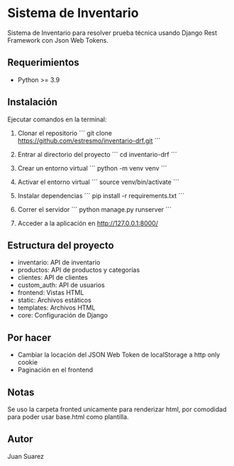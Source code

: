 # Sistema de Inventario

Sistema de Inventario para resolver prueba técnica usando Django Rest Framework con Json Web Tokens.

## Requerimientos

- Python >= 3.9

## Instalación

Ejecutar comandos en la terminal:

1. Clonar el repositorio
´´´
git clone https://github.com/estresmo/inventario-drf.git
´´´

2. Entrar al directorio del proyecto
´´´
cd inventario-drf
´´´

3. Crear un entorno virtual
´´´
python -m venv venv
´´´

4. Activar el entorno virtual
´´´
source venv/bin/activate
´´´

5. Instalar dependencias
´´´
pip install -r requirements.txt
´´´

6. Correr el servidor
´´´
python manage.py runserver
´´´

7. Acceder a la aplicación en http://127.0.0.1:8000/

## Estructura del proyecto

- inventario: API de inventario
- productos: API de productos y categorías
- clientes: API de clientes
- custom_auth: API de usuarios
- frontend: Vistas HTML
- static: Archivos estáticos
- templates: Archivos HTML
- core: Configuración de Django

## Por hacer

- Cambiar la locación del JSON Web Token de localStorage a http only cookie
- Paginación en el frontend

## Notas

Se uso la carpeta fronted unicamente para renderizar html, por comodidad para poder usar base.html como plantilla.

## Autor

Juan Suarez